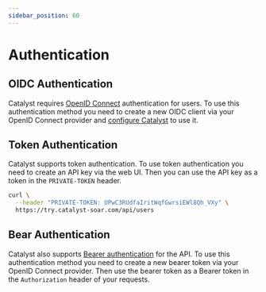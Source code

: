 ```yaml
---
sidebar_position: 60
---
```


# Authentication

## OIDC Authentication

Catalyst requires [OpenID Connect](https://openid.net/connect/) authentication for users. To use this authentication
method you need to create a new OIDC client via your OpenID Connect provider and [configure Catalyst](./config) to use it.

## Token Authentication

Catalyst supports token authentication. To use token authentication you need to create an API key via the web UI. 
Then you can use the API key as a token in the `PRIVATE-TOKEN` header.

```bash
curl \
  --header "PRIVATE-TOKEN: UPwC3RUdfaIritWqfGwrsiEWl8Qh_VXy" \
  https://try.catalyst-soar.com/api/users
```

## Bear Authentication

Catalyst also supports [Bearer authentication](https://datatracker.ietf.org/doc/html/rfc6750) for the API.
To use this authentication method you need to create a new bearer token via your OpenID Connect provider.
Then use the bearer token as a Bearer token in the `Authorization` header of your requests.
